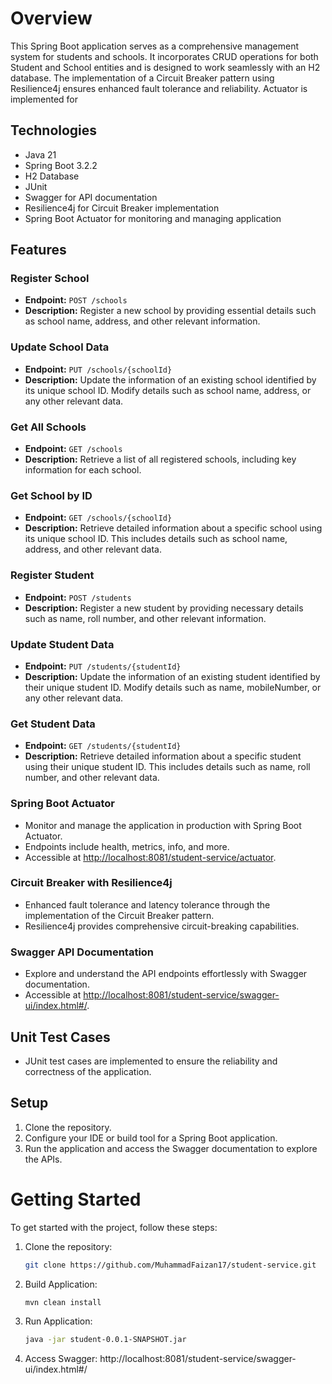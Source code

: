 # Overview

This Spring Boot application serves as a comprehensive management system for students and schools. It incorporates CRUD operations for both Student and School entities and is designed to work seamlessly with an H2 database. The implementation of a Circuit Breaker pattern using Resilience4j ensures enhanced fault tolerance and reliability. Actuator is implemented for

## Technologies

- Java 21
- Spring Boot 3.2.2
- H2 Database
- JUnit
- Swagger for API documentation
- Resilience4j for Circuit Breaker implementation
- Spring Boot Actuator for monitoring and managing application


## Features
### Register School

- **Endpoint:** `POST /schools`
- **Description:** Register a new school by providing essential details such as school name, address, and other relevant information.

### Update School Data

- **Endpoint:** `PUT /schools/{schoolId}`
- **Description:** Update the information of an existing school identified by its unique school ID. Modify details such as school name, address, or any other relevant data.

### Get All Schools

- **Endpoint:** `GET /schools`
- **Description:** Retrieve a list of all registered schools, including key information for each school.

### Get School by ID

- **Endpoint:** `GET /schools/{schoolId}`
- **Description:** Retrieve detailed information about a specific school using its unique school ID. This includes details such as school name, address, and other relevant data.

### Register Student

- **Endpoint:** `POST /students`
- **Description:** Register a new student by providing necessary details such as name, roll number, and other relevant information.

### Update Student Data

- **Endpoint:** `PUT /students/{studentId}`
- **Description:** Update the information of an existing student identified by their unique student ID. Modify details such as name, mobileNumber, or any other relevant data.

### Get Student Data

- **Endpoint:** `GET /students/{studentId}`
- **Description:** Retrieve detailed information about a specific student using their unique student ID. This includes details such as name, roll number, and other relevant data.


### Spring Boot Actuator

- Monitor and manage the application in production with Spring Boot Actuator.
- Endpoints include health, metrics, info, and more.
- Accessible at [http://localhost:8081/student-service/actuator](http://localhost:8081/student-service/actuator).


### Circuit Breaker with Resilience4j

- Enhanced fault tolerance and latency tolerance through the implementation of the Circuit Breaker pattern.
- Resilience4j provides comprehensive circuit-breaking capabilities.

### Swagger API Documentation

- Explore and understand the API endpoints effortlessly with Swagger documentation.
- Accessible at [http://localhost:8081/student-service/swagger-ui/index.html#/](http://localhost:8081/student-service/swagger-ui/index.html#/).

## Unit Test Cases

- JUnit test cases are implemented to ensure the reliability and correctness of the application.

## Setup

1. Clone the repository.
2. Configure your IDE or build tool for a Spring Boot application.
3. Run the application and access the Swagger documentation to explore the APIs.

# Getting Started

To get started with the project, follow these steps:

1. Clone the repository:

   ```bash
   git clone https://github.com/MuhammadFaizan17/student-service.git

2. Build Application:

   ```bash
   mvn clean install

3. Run Application:

   ```bash
   java -jar student-0.0.1-SNAPSHOT.jar

4. Access Swagger:
   http://localhost:8081/student-service/swagger-ui/index.html#/
